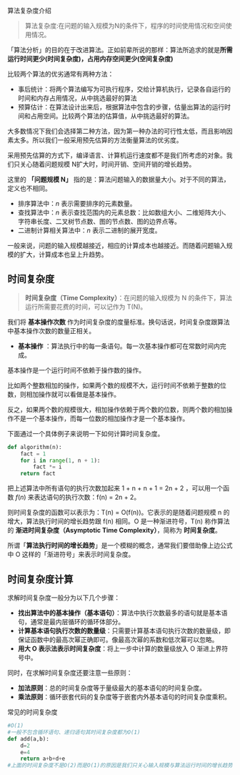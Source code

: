 算法复杂度介绍

> 算法复杂度:在问题的输入规模为N的条件下，程序的时间使用情况和空间使用情况。

「算法分析」的目的在于改进算法。正如前辈所说的那样：算法所追求的就是**所需运行时间更少(时间复杂度)，占用内存空间更少(空间复杂度)**

比较两个算法的优劣通常有两种方法：

- 事后统计：将两个算法编写为可执行程序，交给计算机执行，记录各自运行的时间和内存占用情况，从中挑选最好的算法
- 预算估计：在算法设计出来后，根据算法中包含的步骤，估量出算法的运行时间和占用空间。比较两个算法的估算值，从中挑选最好的算法。

大多数情况下我们会选择第二种方法，因为第一种办法的可行性太低，而且影响因素太多。所以我们一般采用预先估算的方法衡量算法的优劣度。



采用预先估算的方式下，编译语言、计算机运行速度都不是我们所考虑的对象。我们只关心随着问题规模 N扩大时，时间开销、空间开销的增长趋势。

这里的 **「问题规模 N」** 指的是：算法问题输入的数据量大小。对于不同的算法，定义也不相同。

- 排序算法中：$n$ 表示需要排序的元素数量。
- 查找算法中：$n$ 表示查找范围内的元素总数：比如数组大小、二维矩阵大小、字符串长度、二叉树节点数、图的节点数、图的边界点等。
- 二进制计算相关算法中：$n$ 表示二进制的展开宽度。

一般来说，问题的输入规模越接近，相应的计算成本也越接近。而随着问题输入规模的扩大，计算成本也呈上升趋势。



## 时间复杂度

> **时间复杂度（Time Complexity）**：在问题的输入规模为 N 的条件下，算法运行所需要花费的时间，可以记作为 T(N)。

我们将 **基本操作次数** 作为时间复杂度的度量标准。换句话说，时间复杂度跟算法中基本操作次数的数量正相关。

- **基本操作** ：算法执行中的每一条语句。每一次基本操作都可在常数时间内完成。

基本操作是一个运行时间不依赖于操作数的操作。

比如两个整数相加的操作，如果两个数的规模不大，运行时间不依赖于整数的位数，则相加操作就可以看做是基本操作。

反之，如果两个数的规模很大，相加操作依赖于两个数的位数，则两个数的相加操作不是一个基本操作，而每一位数的相加操作才是一个基本操作。

下面通过一个具体例子来说明一下如何计算时间复杂度。

```python
def algorithm(n):
    fact = 1
    for i in range(1, n + 1):
        fact *= i
    return fact
```

把上述算法中所有语句的执行次数加起来 1 + n + n + 1 = 2n + 2 ，可以用一个函数 $f(n)$ 来表达语句的执行次数：f(n) = 2n + 2。

则时间复杂度的函数可以表示为：T(n) = O(f(n))。它表示的是随着问题规模 n 的增大，算法执行时间的增长趋势跟 f(n) 相同。O 是一种渐进符号，T(n) 称作算法的 **渐进时间复杂度（Asymptotic Time Complexity）**，简称为 **时间复杂度**。

所谓「**算法执行时间的增长趋势**」是一个模糊的概念，通常我们要借助像上边公式中 O 这样的「渐进符号」来表示时间复杂度。

## 时间复杂度计算

求解时间复杂度一般分为以下几个步骤：

- **找出算法中的基本操作（基本语句）**：算法中执行次数最多的语句就是基本语句，通常是最内层循环的循环体部分。
- **计算基本语句执行次数的数量级**：只需要计算基本语句执行次数的数量级，即保证函数中的最高次幂正确即可。像最高次幂的系数和低次幂可以忽略。
- **用大 O 表示法表示时间复杂度**：将上一步中计算的数量级放入 O 渐进上界符号中。

同时，在求解时间复杂度还要注意一些原则：

- **加法原则**：总的时间复杂度等于量级最大的基本语句的时间复杂度。
- **乘法原则**：循环嵌套代码的复杂度等于嵌套内外基本语句的时间复杂度乘积。

常见的时间复杂度

```python
#O(1)
#一般不包含循环语句、递归语句其时间复杂度都为O(1)
def add(a,b):
    d=2
    e=4
    return a+b+d+e
#上面的时间复杂度不是O(2)而是O(1)的原因是我们只关心输入规模与算法运行时间的增长趋势。而不是具体的值。
```

